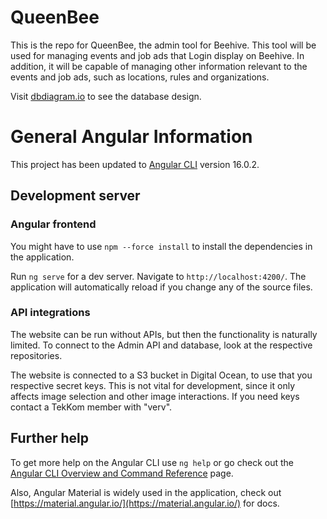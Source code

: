 # QueenBee

This is the repo for QueenBee, the admin tool for Beehive. This tool will be used for managing events and job ads that Login display on Beehive.
In addition, it will be capable of managing other information relevant to the events and job ads, such as locations, rules and organizations.

Visit [dbdiagram.io](https://dbdiagram.io/d/BeehiveDB-63d03590296d97641d7bdaa1) to see the database design.

# General Angular Information

This project has been updated to [Angular CLI](https://github.com/angular/angular-cli) version 16.0.2.

## Development server
### Angular frontend
You might have to use `npm --force install` to install the dependencies in the application. 

Run `ng serve` for a dev server. Navigate to `http://localhost:4200/`. The application will automatically reload if you change any of the source files.

### API integrations
The website can be run without APIs, but then the functionality is naturally limited. To connect to the Admin API and database, look at the respective repositories.

The website is connected to a S3 bucket in Digital Ocean, to use that you respective secret keys. This is not vital for development, since it only affects image selection and other image interactions. If you need keys contact a TekKom member with "verv".

## Further help

To get more help on the Angular CLI use `ng help` or go check out the [Angular CLI Overview and Command Reference](https://angular.io/cli) page.

Also, Angular Material is widely used in the application, check out [https://material.angular.io/](https://material.angular.io/) for docs. 
